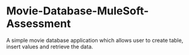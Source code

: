 # Movie-Database-MuleSoft-Assessment
A simple movie database application which allows user to create table, insert values and retrieve the data.

